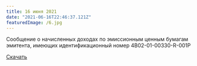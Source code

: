 ```yaml
---
title: 16 июня 2021
date: "2021-06-16T22:46:37.121Z"
featuredImage: /6.jpg
---
```


Сообщение о начисленных доходах по эмиссионным ценным бумагам эмитента, имеющих идентификационный номер 4B02-01-00330-R-001P

[Скачать](/5.1_soobshchenie_o_novom_kupone_bo-001-01.pdf)